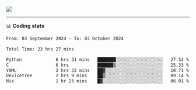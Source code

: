 <picture>
  <source
  srcset="https://github-readme-stats.vercel.app/api?username=sant0s12&show_icons=true&theme=dark"
  media="(prefers-color-scheme: dark)"
  />
  <source
  srcset="https://github-readme-stats.vercel.app/api?username=sant0s12&show_icons=true"
  media="(prefers-color-scheme: light)"
  />
  <img src="https://github-readme-stats.vercel.app/api?username=sant0s12&show_icons=true" />
</picture>

---

📊 **Coding stats**

<!--START_SECTION:waka-->

```txt
From: 03 September 2024 - To: 03 October 2024

Total Time: 23 hrs 27 mins

Python             6 hrs 31 mins   ███████░░░░░░░░░░░░░░░░░░   27.52 %
C                  6 hrs           ██████▒░░░░░░░░░░░░░░░░░░   25.33 %
YAML               2 hrs 32 mins   ██▓░░░░░░░░░░░░░░░░░░░░░░   10.71 %
Devicetree         2 hrs 9 mins    ██▒░░░░░░░░░░░░░░░░░░░░░░   09.14 %
Nix                1 hr 25 mins    █▓░░░░░░░░░░░░░░░░░░░░░░░   06.01 %
```

<!--END_SECTION:waka-->
